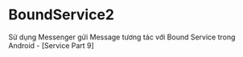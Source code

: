 # BoundService2
Sử dụng Messenger gửi Message tương tác với Bound Service trong Android - [Service Part 9]